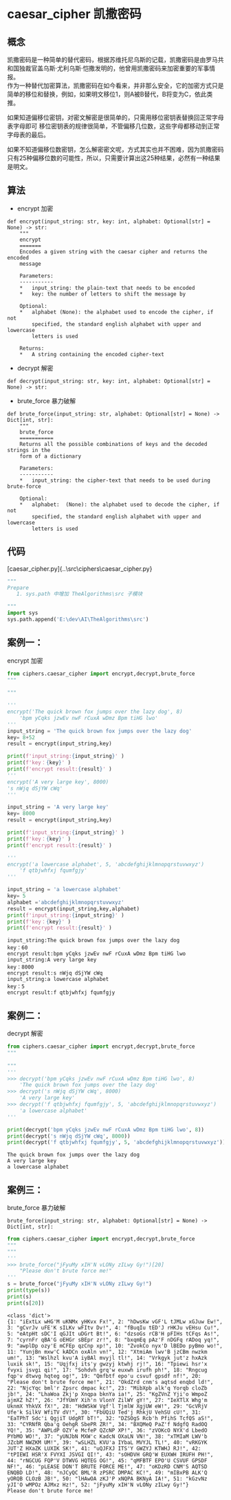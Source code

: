 # caesar_cipher  凯撒密码

## 概念

凯撒密码是一种简单的替代密码，根据苏维托尼乌斯的记载，凯撒密码是由罗马共和国独裁官盖乌斯·尤利乌斯·恺撒发明的，他曾用凯撒密码来加密重要的军事情报。<br>
作为一种替代加密算法，凯撒密码在如今看来，并非那么安全，它的加密方式只是简单的移位和替换，例如，如果明文移位1，则A被B替代，B将变为C，依此类推。<br>


如果知道偏移位密钥，对密文解密是很简单的，只需用移位密钥表替换回正常字母表字母即可
移位密钥表的规律很简单，不管偏移几位数，这些字母都移动到正常字母表的最后。<br>

如果不知道偏移位数密钥，怎么解密密文呢，方式其实也并不困难，因为凯撒密码只有25种偏移位数的可能性，所以，只需要计算出这25种结果，必然有一种结果是明文。<br>



## 算法
- encrypt 加密
```
def encrypt(input_string: str, key: int, alphabet: Optional[str] = None) -> str:
    """
    encrypt
    =======
    Encodes a given string with the caesar cipher and returns the encoded
    message

    Parameters:
    -----------
    *   input_string: the plain-text that needs to be encoded
    *   key: the number of letters to shift the message by

    Optional:
    *   alphabet (None): the alphabet used to encode the cipher, if not
        specified, the standard english alphabet with upper and lowercase
        letters is used

    Returns:
    *   A string containing the encoded cipher-text
```
- decrypt 解密
```
def decrypt(input_string: str, key: int, alphabet: Optional[str] = None) -> str:
```
- brute_force  暴力破解
```
def brute_force(input_string: str, alphabet: Optional[str] = None) -> Dict[int, str]:
    """
    brute_force
    ===========
    Returns all the possible combinations of keys and the decoded strings in the
    form of a dictionary

    Parameters:
    -----------
    *   input_string: the cipher-text that needs to be used during brute-force

    Optional:
    *   alphabet:  (None): the alphabet used to decode the cipher, if not
        specified, the standard english alphabet with upper and lowercase
        letters is used
```
## 代码
[caesar_cipher.py]{..\src\ciphers\caesar_cipher.py}


```python
"""
Prepare
   1. sys.path 中增加 TheAlgorithms\src 子模块

"""
import sys
sys.path.append('E:\dev\AI\TheAlgorithms\src')

```

## 案例一： 
encrypt 加密


```python
from ciphers.caesar_cipher import encrypt,decrypt,brute_force
"""
    
"""

'''
encrypt('The quick brown fox jumps over the lazy dog', 8)
    'bpm yCqks jzwEv nwF rCuxA wDmz Bpm tiHG lwo'
'''
input_string = 'The quick brown fox jumps over the lazy dog'
key= 8+52
result = encrypt(input_string,key)

print(f'input_string:{input_string}' )
print(f'key：{key}' )
print(f'encrypt result:{result}' )
'''
encrypt('A very large key', 8000)
's nWjq dSjYW cWq'
'''

input_string = 'A very large key'
key= 8000
result = encrypt(input_string,key)

print(f'input_string:{input_string}' )
print(f'key：{key}' )
print(f'encrypt result:{result}' )

'''
encrypt('a lowercase alphabet', 5, 'abcdefghijklmnopqrstuvwxyz')
    'f qtbjwhfxj fqumfgjy'
'''

input_string = 'a lowercase alphabet'
key= 5
alphabet ='abcdefghijklmnopqrstuvwxyz'
result = encrypt(input_string,key,alphabet)
print(f'input_string:{input_string}' )
print(f'key：{key}' )
print(f'encrypt result:{result}' )

```

    input_string:The quick brown fox jumps over the lazy dog
    key：60
    encrypt result:bpm yCqks jzwEv nwF rCuxA wDmz Bpm tiHG lwo
    input_string:A very large key
    key：8000
    encrypt result:s nWjq dSjYW cWq
    input_string:a lowercase alphabet
    key：5
    encrypt result:f qtbjwhfxj fqumfgjy
    

## 案例二： 
decrypt 解密


```python
from ciphers.caesar_cipher import encrypt,decrypt,brute_force
"""
    
"""
'''
>>> decrypt('bpm yCqks jzwEv nwF rCuxA wDmz Bpm tiHG lwo', 8)
    'The quick brown fox jumps over the lazy dog'
>>> decrypt('s nWjq dSjYW cWq', 8000)
    'A very large key'
>>> decrypt('f qtbjwhfxj fqumfgjy', 5, 'abcdefghijklmnopqrstuvwxyz')
    'a lowercase alphabet'
'''

print(decrypt('bpm yCqks jzwEv nwF rCuxA wDmz Bpm tiHG lwo', 8))
print(decrypt('s nWjq dSjYW cWq', 8000))
print(decrypt('f qtbjwhfxj fqumfgjy', 5, 'abcdefghijklmnopqrstuvwxyz'))

```

    The quick brown fox jumps over the lazy dog
    A very large key
    a lowercase alphabet
    

## 案例三：
brute_force 暴力破解
```
brute_force(input_string: str, alphabet: Optional[str] = None) -> Dict[int, str]:
```



```python
from ciphers.caesar_cipher import encrypt,decrypt,brute_force
"""
"""
'''
>>> brute_force("jFyuMy xIH'N vLONy zILwy Gy!")[20]
    "Please don't brute force me!"
'''
s = brute_force("jFyuMy xIH'N vLONy zILwy Gy!")
print(type(s))
print(s)
print(s[20])
```

    <class 'dict'>
    {1: "iExtLx wHG'M uKNMx yHKvx Fx!", 2: "hDwsKw vGF'L tJMLw xGJuw Ew!", 3: "gCvrJv uFE'K sILKv wFItv Dv!", 4: "fBuqIu tED'J rHKJu vEHsu Cu!", 5: "eAtpHt sDC'I qGJIt uDGrt Bt!", 6: "dzsoGs rCB'H pFIHs tCFqs As!", 7: "cyrnFr qBA'G oEHGr sBEpr zr!", 8: "bxqmEq pAz'F nDGFq rADoq yq!", 9: "awplDp ozy'E mCFEp qzCnp xp!", 10: "ZvokCo nyx'D lBEDo pyBmo wo!", 11: "YunjBn mxw'C kADCn oxAln vn!", 12: "XtmiAm lwv'B jzCBm nwzkm um!", 13: "Wslhzl kvu'A iyBAl mvyjl tl!", 14: "Vrkgyk jut'z hxAzk luxik sk!", 15: "Uqjfxj its'y gwzyj ktwhj rj!", 16: "Tpiewi hsr'x fvyxi jsvgi qi!", 17: "Sohdvh grq'w euxwh irufh ph!", 18: "Rngcug fqp'v dtwvg hqteg og!", 19: "Qmfbtf epo'u csvuf gpsdf nf!", 20: "Please don't brute force me!", 21: "OkdZrd cnm's aqtsd enqbd ld!", 22: "NjcYqc bml'r Zpsrc dmpac kc!", 23: "MibXpb alk'q Yorqb cloZb jb!", 24: "LhaWoa Zkj'p Xnqpa bknYa ia!", 25: "KgZVnZ Yji'o WmpoZ ajmXZ hZ!", 26: "JfYUmY Xih'n VlonY ZilWY gY!", 27: "IeXTlX Whg'm UknmX YhkVX fX!", 28: "HdWSkW Vgf'l TjmlW XgjUW eW!", 29: "GcVRjV Ufe'k SilkV WfiTV dV!", 30: "FbUQiU Ted'j RhkjU VehSU cU!", 31: "EaTPhT Sdc'i QgjiT UdgRT bT!", 32: "DZSOgS Rcb'h PfihS TcfQS aS!", 33: "CYRNfR Qba'g OehgR SbePR ZR!", 34: "BXQMeQ PaZ'f NdgfQ RadOQ YQ!", 35: "AWPLdP OZY'e McfeP QZcNP XP!", 36: "zVOKcO NYX'd LbedO PYbMO WO!", 37: "yUNJbN MXW'c KadcN OXaLN VN!", 38: "xTMIaM LWV'b JZcbM NWZKM UM!", 39: "wSLHZL KVU'a IYbaL MVYJL TL!", 40: "vRKGYK JUT'Z HXaZK LUXIK SK!", 41: "uQJFXJ ITS'Y GWZYJ KTWHJ RJ!", 42: "tPIEWI HSR'X FVYXI JSVGI QI!", 43: "sOHDVH GRQ'W EUXWH IRUFH PH!", 44: "rNGCUG FQP'V DTWVG HQTEG OG!", 45: "qMFBTF EPO'U CSVUF GPSDF NF!", 46: "pLEASE DON'T BRUTE FORCE ME!", 47: "oKDzRD CNM'S AQTSD ENQBD LD!", 48: "nJCyQC BML'R zPSRC DMPAC KC!", 49: "mIBxPB ALK'Q yORQB CLOzB JB!", 50: "lHAwOA zKJ'P xNQPA BKNyA IA!", 51: "kGzvNz yJI'O wMPOz AJMxz Hz!", 52: "jFyuMy xIH'N vLONy zILwy Gy!"}
    Please don't brute force me!
    


```python

```

